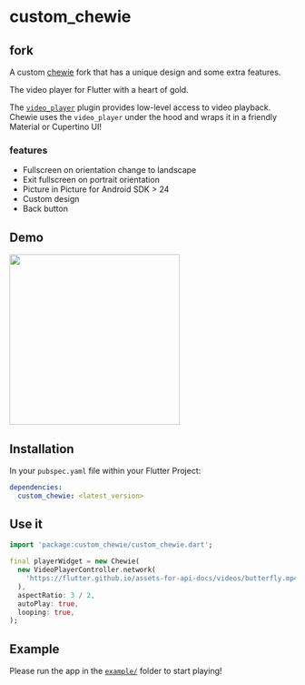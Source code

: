# custom_chewie


## fork
A custom [chewie](https://github.com/brianegan/chewie) fork that has a unique design and some extra features.

The video player for Flutter with a heart of gold. 

The [`video_player`](https://pub.dartlang.org/packages/video_player) plugin provides low-level access to video playback. Chewie uses the `video_player` under the hood and wraps it in a friendly Material or Cupertino UI! 

### features
* Fullscreen on orientation change to landscape
* Exit fullscreen on portrait orientation
* Picture in Picture for Android SDK > 24
* Custom design
* Back button


## Demo

<img src="https://github.com/bostrot/chewie/raw/master/assets/chewie_demo.gif" width="300" />

## Installation

In your `pubspec.yaml` file within your Flutter Project: 

```yaml
dependencies:
  custom_chewie: <latest_version>
```

## Use it

```dart
import 'package:custom_chewie/custom_chewie.dart';

final playerWidget = new Chewie(
  new VideoPlayerController.network(
    'https://flutter.github.io/assets-for-api-docs/videos/butterfly.mp4'
  ),
  aspectRatio: 3 / 2,
  autoPlay: true,
  looping: true,
);
```

## Example

Please run the app in the [`example/`](https://github.com/bostrot/chewie/tree/master/example) folder to start playing!
